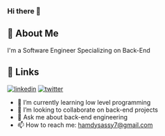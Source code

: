 ### Hi there 👋


## 🚀 About Me
I'm a Software Engineer Specializing on Back-End


## 🔗 Links

[![linkedin](https://www.linkedin.com/in/sassi-hamdi/)](https://www.linkedin.com/)
[![twitter](https://twitter.com/Hamdy077)](https://twitter.com/) 

- 🌱 I’m currently learning low level programming
- 👯 I’m looking to collaborate on back-end projects
- 💬 Ask me about back-end engineering
- 📫 How to reach me: hamdysassy7@gmail.com
